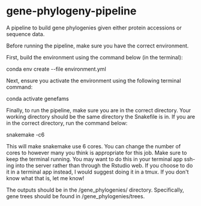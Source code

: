 # gene-phylogeny-pipeline

A pipeline to build gene phylogenies given either protein accessions or sequence data.

Before running the pipeline, make sure you have the correct environment. 

First, build the environment using the command below (in the terminal):

conda env create --file environment.yml

Next, ensure you activate the environment using the following terminal command:

conda activate genefams

Finally, to run the pipeline, make sure you are in the correct directory. Your working directory should be the same directory the Snakefile is in. 
If you are in the correct directory, run the command below:

snakemake -c6 

This will make snakemake use 6 cores. You can change the number of cores to however many you think is appropriate for this job. Make sure to keep the terminal running. You may want to do this in your terminal app ssh-ing into the server rather than through the Rstudio web. If you choose to do it in a terminal app instead, I would suggest doing it in a tmux. If you don't know what that is, let me know!

The outputs should be in the /gene_phylogenies/ directory. Specifically, gene trees should be found in /gene_phylogenies/trees.  